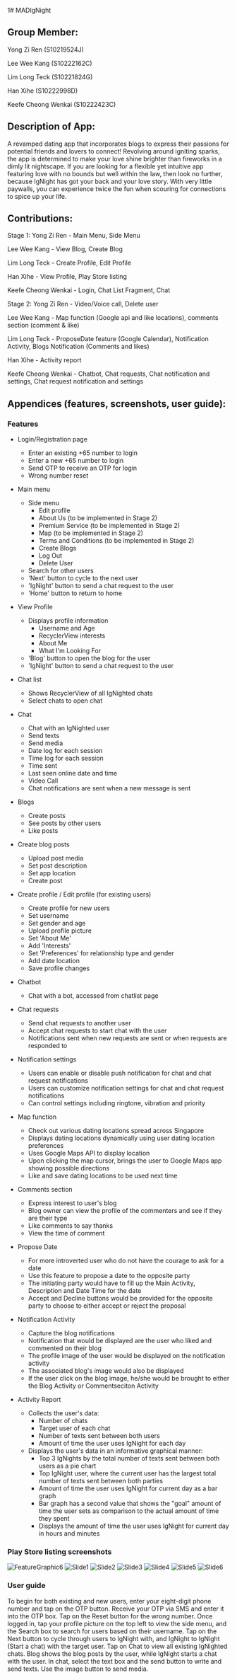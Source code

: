 1# MADIgNight
## Group Member:

Yong Zi Ren (S10219524J)

Lee Wee Kang (S10222162C)

Lim Long Teck (S10221824G)

Han Xihe (S10222998D)

Keefe Cheong Wenkai (S10222423C)

## Description of App:

A revamped dating app that incorporates blogs to express their passions for potential friends and lovers to connect! Revolving around igniting sparks, the app is determined to make your love shine brighter than fireworks in a dimly lit nightscape. If you are looking for a flexible yet intuitive app featuring love with no bounds but well within the law, then look no further, because IgNight has got your back and your love story. With very little paywalls, you can experience twice the fun when scouring for connections to spice up your life.

## Contributions:
Stage 1:
Yong Zi Ren - Main Menu, Side Menu

Lee Wee Kang - View Blog, Create Blog

Lim Long Teck - Create Profile, Edit Profile

Han Xihe - View Profile, Play Store listing

Keefe Cheong Wenkai - Login, Chat List Fragment, Chat

Stage 2:
Yong Zi Ren - Video/Voice call, Delete user

Lee Wee Kang - Map function (Google api and like locations), comments section (comment & like)

Lim Long Teck - ProposeDate feature (Google Calendar), Notification Activity, Blogs Notification (Comments and likes)

Han Xihe - Activity report

Keefe Cheong Wenkai - Chatbot, Chat requests, Chat notification and settings, Chat request notification and settings

## Appendices (features, screenshots, user guide):

### Features

* Login/Registration page
    * Enter an existing +65 number to login 
    * Enter a new +65 number to login
    * Send OTP to receive an OTP for login 
    * Wrong number reset 
    
* Main menu
    * Side menu
        * Edit profile 
        * About Us (to be implemented in Stage 2)
        * Premium Service (to be implemented in Stage 2)
        * Map (to be implemented in Stage 2)
        * Terms and Conditions (to be implemented in Stage 2)
        * Create Blogs 
        * Log Out  
        * Delete User
    * Search for other users
    * 'Next' button to cycle to the next user
    * 'IgNight' button to send a chat request to the user
    * 'Home' button to return to home
* View Profile
    * Displays profile information
        * Username and Age
        * RecyclerView interests
        * About Me
        * What I'm Looking For 
    * 'Blog' button to open the blog for the user 
    * 'IgNight' button to send a chat request to the user
* Chat list
    * Shows RecyclerView of all IgNighted chats 
    * Select chats to open chat
* Chat 
    * Chat with an IgNighted user
    * Send texts
    * Send media
    * Date log for each session
    * Time log for each session 
    * Time sent
    * Last seen online date and time
    * Video Call
    * Chat notifications are sent when a new message is sent
* Blogs
    * Create posts
    * See posts by other users
    * Like posts 
* Create blog posts
    * Upload post media
    * Set post description
    * Set app location
    * Create post 
 * Create profile / Edit profile (for existing users)
    * Create profile for new users
    * Set username 
    * Set gender and age
    * Upload profile picture
    * Set 'About Me'
    * Add 'Interests'
    * Set 'Preferences' for relationship type and gender 
    * Add date location
    * Save profile changes 
 * Chatbot
    * Chat with a bot, accessed from chatlist page
 * Chat requests
    * Send chat requests to another user
    * Accept chat requests to start chat with the user
    * Notifications sent when new requests are sent or when requests are responded to
 * Notification settings
    * Users can enable or disable push notification for chat and chat request notifications
    * Users can customize notification settings for chat and chat request notifications
    * Can control settings including ringtone, vibration and priority
* Map function
    * Check out various dating locations spread across Singapore
    * Displays dating locations dynamically using user dating location preferences
    * Uses Google Maps API to display location
    * Upon clicking the map cursor, brings the user to Google Maps app showing possible directions
    * Like and save dating locations to be used next time
* Comments section
    * Express interest to user's blog
    * Blog owner can view the profile of the commenters and see if they are their type
    * Like comments to say thanks
    * View the time of comment     
* Propose Date
    * For more introverted user who do not have the courage to ask for a date
    * Use this feature to propose a date to the opposite party
    * The initiating party would have to fill up the Main Activity, Description and Date Time for the date
    * Accept and Decline buttons would be provided for the opposite party to choose to either accept or reject the proposal
* Notification Activity 
    * Capture the blog notifications
    * Notification that would be displayed are the user who liked and commented on their blog
    * The profile image of the user would be displayed on the notification activity
    * The associated blog's image would also be displayed
    * If the user click on the blog image, he/she would be brought to either the Blog Activity or Commentseciton Activity
 * Activity Report 
    * Collects the user's data: 
        * Number of chats 
        * Target user of each chat 
        * Number of texts sent between both users 
        * Amount of time the user uses IgNight for each day
    * Displays the user's data in an informative graphical manner:
        * Top 3 IgNights by the total number of texts sent between both users as a pie chart 
        * Top IgNight user, where the current user has the largest total number of texts sent between both parties
        * Amount of time the user uses IgNight for current day as a bar graph
        * Bar graph has a second value that shows the "goal" amount of time the user sets as comparison to the actual amount of time they spent
        * Displays the amount of time the user uses IgNight for current day in hours and minutes 
    
### Play Store listing screenshots
![FeatureGraphic6](https://user-images.githubusercontent.com/103987209/182181996-9ec54524-2193-4877-bb7c-641370a1d502.png)
![Slide1](https://user-images.githubusercontent.com/103987209/182182002-701beb90-23ff-4893-ab60-f5760d42347c.PNG)
![Slide2](https://user-images.githubusercontent.com/103987209/182182009-70346355-2ea7-4c69-96e1-ba502ba3e77d.PNG)
![Slide3](https://user-images.githubusercontent.com/103987209/182182014-5889a46d-c9a0-4128-a5d5-e7d48ce17bc5.PNG)
![Slide4](https://user-images.githubusercontent.com/103987209/182182020-ca6b70ea-8078-4aed-ace8-aa8231d93135.PNG)
![Slide5](https://user-images.githubusercontent.com/103987209/182182026-7311948d-a0e7-4bf1-8567-56517b3fcb93.PNG)
![Slide6](https://user-images.githubusercontent.com/103987209/182182028-0e92f689-a178-4d83-9efd-c5d198ede45a.PNG)

### User guide

To begin for both existing and new users, enter your eight-digit phone number and tap on the OTP button. Receive your OTP via SMS and enter it into the OTP box. Tap on the Reset button for the wrong number. 
Once logged in, tap your profile picture on the top left to view the side menu, and the Search box to search for users based on their username. Tap on the Next button to cycle through users to IgNight with, and IgNight to IgNight (Start a chat) with the target user. Tap on Chat to view all existing IgNighted chats. Blog shows the blog posts by the user, while IgNight starts a chat with the user. 
In chat, select the text box and the send button to write and send texts. Use the image button to send media. 
